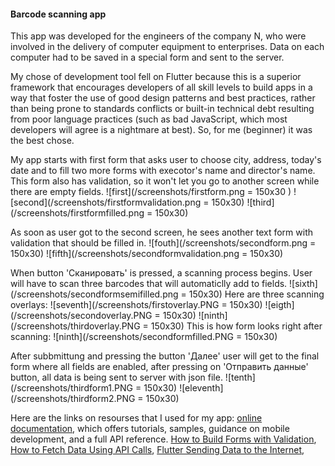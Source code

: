 #### Barcode scanning app

This app was developed for the engineers of the company N, who were involved in the delivery of computer equipment to enterprises. Data on each computer had to be saved in a special form and sent to the server.

My chose of development tool fell on Flutter because this is a superior framework that encourages developers of all skill levels to build apps in a way that foster the use of good design patterns and best practices, rather than being prone to standards conflicts or built-in technical debt resulting from poor language practices (such as bad JavaScript, which most developers will agree is a nightmare at best). So, for me (beginner) it was the best chose.

My app starts with first form that asks user to choose city, address, today's date and to fill two more forms with execotor's name and director's name. This form also has validation, so it won't let you go to another screen while there are empty fields.
![first](/screenshots/firstform.png  = 150x30 )
![second](/screenshots/firstformvalidation.png = 150x30)
![third](/screenshots/firstformfilled.png = 150x30)


As soon as user got to the second screen, he sees another text form with validation that should be filled in.
![fouth](/screenshots/secondform.png = 150x30)
![fifth](/screenshots/secondformvalidation.png = 150x30)

When button 'Сканировать' is pressed, a scanning process begins. User will have to scan three barcodes that will automaticlly add to fields.
![sixth](/screenshots/secondformsemifilled.png = 150x30)
Here are three scanning overlays:
![seventh](/screenshots/firstoverlay.PNG = 150x30)
![eigth](/screenshots/secondoverlay.PNG = 150x30)
![ninth](/screenshots/thirdoverlay.PNG = 150x30)
This is how form looks right after scanning:
![ninth](/screenshots/secondformfilled.PNG = 150x30)

After subbmittung and pressing the button 'Далее' user will get to the final form where all fields are enabled, after pressing on 'Отправить данные' button, all data is being sent to server with json file.
![tenth](/screenshots/thirdform1.PNG = 150x30)
![eleventh](/screenshots/thirdform2.PNG = 150x30)



Here are the links on resourses that I used for my app:
[online documentation](https://flutter.dev/docs), which offers tutorials,
samples, guidance on mobile development, and a full API reference.
[How to Build Forms with Validation](https://flutter.dev/docs/cookbook/forms/validation),
[How to Fetch Data Using API Calls](https://medium.com/@maffan/how-to-fetch-data-using-api-calls-in-flutter-99668a60170c),
[Flutter Sending Data to the Internet](https://www.geeksforgeeks.org/flutter-sending-data-to-the-internet/),
